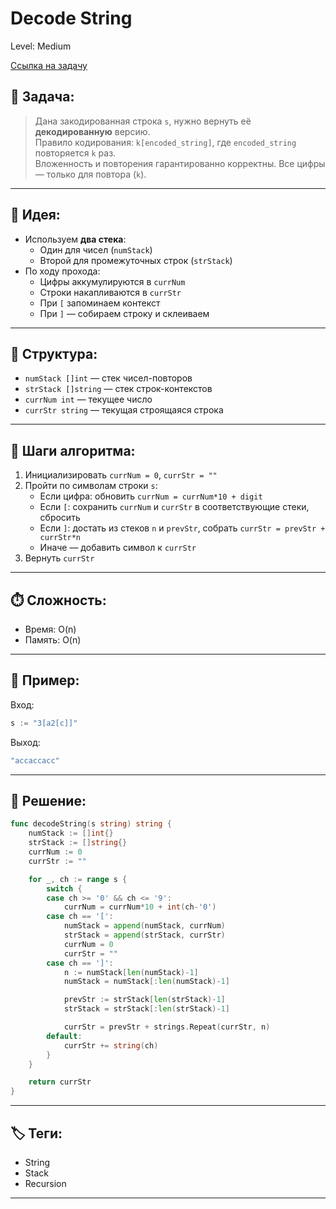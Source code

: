 # Decode String

Level: Medium

[Ссылка на задачу](https://leetcode.com/problems/decode-string/)

## 🧠 Задача:

> Дана закодированная строка `s`, нужно вернуть её **декодированную** версию.  
> Правило кодирования: `k[encoded_string]`, где `encoded_string` повторяется `k` раз.  
> Вложенность и повторения гарантированно корректны. Все цифры — только для повтора (`k`).

---

## 📌 Идея:

- Используем **два стека**:
  - Один для чисел (`numStack`)
  - Второй для промежуточных строк (`strStack`)
- По ходу прохода:
  - Цифры аккумулируются в `currNum`
  - Строки накапливаются в `currStr`
  - При `[` запоминаем контекст
  - При `]` — собираем строку и склеиваем

---

## 📏 Структура:

- `numStack []int` — стек чисел-повторов
- `strStack []string` — стек строк-контекстов
- `currNum int` — текущее число
- `currStr string` — текущая строящаяся строка

---

## 🔁 Шаги алгоритма:

1. Инициализировать `currNum = 0`, `currStr = ""`
2. Пройти по символам строки `s`:
   - Если цифра: обновить `currNum = currNum*10 + digit`
   - Если `[`: сохранить `currNum` и `currStr` в соответствующие стеки, сбросить
   - Если `]`: достать из стеков `n` и `prevStr`, собрать `currStr = prevStr + currStr*n`
   - Иначе — добавить символ к `currStr`
3. Вернуть `currStr`

---

## ⏱️ Сложность:

- Время: O(n)
- Память: O(n)

---

## 📄 Пример:

Вход:
```go
s := "3[a2[c]]"
```

Выход:
```go
"accaccacc"
```

---

## 📝 Решение:

```go
func decodeString(s string) string {
	numStack := []int{}
	strStack := []string{}
	currNum := 0
	currStr := ""

	for _, ch := range s {
		switch {
		case ch >= '0' && ch <= '9':
			currNum = currNum*10 + int(ch-'0')
		case ch == '[':
			numStack = append(numStack, currNum)
			strStack = append(strStack, currStr)
			currNum = 0
			currStr = ""
		case ch == ']':
			n := numStack[len(numStack)-1]
			numStack = numStack[:len(numStack)-1]

			prevStr := strStack[len(strStack)-1]
			strStack = strStack[:len(strStack)-1]

			currStr = prevStr + strings.Repeat(currStr, n)
		default:
			currStr += string(ch)
		}
	}

	return currStr
}
```

---

## 🏷 Теги:
- String
- Stack
- Recursion

---
